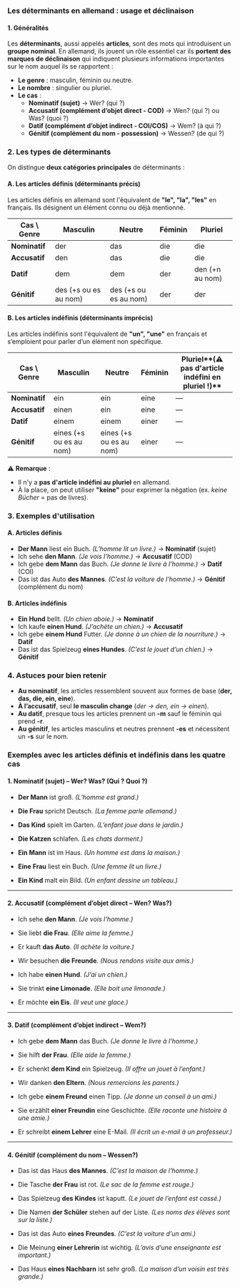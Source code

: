 ### **Les déterminants en allemand : usage et déclinaison**

#### **1. Généralités**

Les **déterminants**, aussi appelés **articles**, sont des mots qui introduisent un **groupe nominal**. En allemand, ils jouent un rôle essentiel car ils **portent des marques de déclinaison** qui indiquent plusieurs informations importantes sur le nom auquel ils se rapportent :

- **Le genre** : masculin, féminin ou neutre.
- **Le nombre** : singulier ou pluriel.
- **Le cas** :
    - **Nominatif (sujet)** → Wer? (qui ?)
    - **Accusatif (complément d’objet direct - COD)** → Wen? (qui ?) ou Was? (quoi ?)
    - **Datif (complément d’objet indirect - COI/COS)** → Wem? (à qui ?)
    - **Génitif (complément du nom - possession)** → Wessen? (de qui ?)

### **2. Les types de déterminants**

On distingue **deux catégories principales** de déterminants :

#### **A. Les articles définis (déterminants précis)**

Les articles définis en allemand sont l'équivalent de **"le", "la", "les"** en français. Ils désignent un élément connu ou déjà mentionné.

| Cas \ Genre   | Masculin              | Neutre                | Féminin | Pluriel         |
| ------------- | --------------------- | --------------------- | ------- | --------------- |
| **Nominatif** | der                   | das                   | die     | die             |
| **Accusatif** | den                   | das                   | die     | die             |
| **Datif**     | dem                   | dem                   | der     | den (+n au nom) |
| **Génitif**   | des (+s ou es au nom) | des (+s ou es au nom) | der     | der             |

#### **B. Les articles indéfinis (déterminants imprécis)**

Les articles indéfinis sont l'équivalent de **"un", "une"** en français et s’emploient pour parler d’un élément non spécifique.

|Cas \ Genre|Masculin|Neutre|Féminin|Pluriel**(⚠ pas d'article indéfini en pluriel !)**|
|---|---|---|---|---|
|**Nominatif**|ein|ein|eine|—|
|**Accusatif**|einen|ein|eine|—|
|**Datif**|einem|einem|einer|—|
|**Génitif**|eines (+s ou es au nom)|eines (+s ou es au nom)|einer|—|

⚠ **Remarque** :

- Il n'y a **pas d'article indéfini au pluriel** en allemand.
- À la place, on peut utiliser **"keine"** pour exprimer la négation (ex. _keine Bücher_ = pas de livres).

### **3. Exemples d'utilisation**

#### **A. Articles définis**

- **Der Mann** liest ein Buch. _(L’homme lit un livre.)_ → **Nominatif** (sujet)
- Ich sehe **den Mann**. _(Je vois l’homme.)_ → **Accusatif** (COD)
- Ich gebe **dem Mann** das Buch. _(Je donne le livre à l’homme.)_ → **Datif** (COI)
- Das ist das Auto **des Mannes**. _(C’est la voiture de l’homme.)_ → **Génitif** (complément du nom)

#### **B. Articles indéfinis**

- **Ein Hund** bellt. _(Un chien aboie.)_ → **Nominatif**
- Ich kaufe **einen Hund**. _(J’achète un chien.)_ → **Accusatif**
- Ich gebe **einem Hund** Futter. _(Je donne à un chien de la nourriture.)_ → **Datif**
- Das ist das Spielzeug **eines Hundes**. _(C’est le jouet d’un chien.)_ → **Génitif**

### **4. Astuces pour bien retenir**

- **Au nominatif**, les articles ressemblent souvent aux formes de base (**der, das, die, ein, eine**).
- **À l’accusatif**, seul **le masculin change** (_der → den, ein → einen_).
- **Au datif**, presque tous les articles prennent un **-m** sauf le féminin qui prend **-r**.
- **Au génitif**, les articles masculins et neutres prennent **-es** et nécessitent un **-s** sur le nom.

### **Exemples avec les articles définis et indéfinis dans les quatre cas**

#### **1. Nominatif (sujet) – Wer? Was? (Qui ? Quoi ?)**

- **Der Mann** ist groß. _(L’homme est grand.)_
    
- **Die Frau** spricht Deutsch. _(La femme parle allemand.)_
    
- **Das Kind** spielt im Garten. _(L’enfant joue dans le jardin.)_
    
- **Die Katzen** schlafen. _(Les chats dorment.)_
    
- **Ein Mann** ist im Haus. _(Un homme est dans la maison.)_
    
- **Eine Frau** liest ein Buch. _(Une femme lit un livre.)_
    
- **Ein Kind** malt ein Bild. _(Un enfant dessine un tableau.)_
    

---

#### **2. Accusatif (complément d’objet direct – Wen? Was?)**

- Ich sehe **den Mann**. _(Je vois l’homme.)_
    
- Sie liebt **die Frau**. _(Elle aime la femme.)_
    
- Er kauft **das Auto**. _(Il achète la voiture.)_
    
- Wir besuchen **die Freunde**. _(Nous rendons visite aux amis.)_
    
- Ich habe **einen Hund**. _(J’ai un chien.)_
    
- Sie trinkt **eine Limonade**. _(Elle boit une limonade.)_
    
- Er möchte **ein Eis**. _(Il veut une glace.)_
    

---

#### **3. Datif (complément d’objet indirect – Wem?)**

- Ich gebe **dem Mann** das Buch. _(Je donne le livre à l’homme.)_
    
- Sie hilft **der Frau**. _(Elle aide la femme.)_
    
- Er schenkt **dem Kind** ein Spielzeug. _(Il offre un jouet à l’enfant.)_
    
- Wir danken **den Eltern**. _(Nous remercions les parents.)_
    
- Ich gebe **einem Freund** einen Tipp. _(Je donne un conseil à un ami.)_
    
- Sie erzählt **einer Freundin** eine Geschichte. _(Elle raconte une histoire à une amie.)_
    
- Er schreibt **einem Lehrer** eine E-Mail. _(Il écrit un e-mail à un professeur.)_
    

---

#### **4. Génitif (complément du nom – Wessen?)**

- Das ist das Haus **des Mannes**. _(C’est la maison de l’homme.)_
    
- Die Tasche **der Frau** ist rot. _(Le sac de la femme est rouge.)_
    
- Das Spielzeug **des Kindes** ist kaputt. _(Le jouet de l’enfant est cassé.)_
    
- Die Namen **der Schüler** stehen auf der Liste. _(Les noms des élèves sont sur la liste.)_
    
- Das ist das Auto **eines Freundes**. _(C’est la voiture d’un ami.)_
    
- Die Meinung **einer Lehrerin** ist wichtig. _(L’avis d’une enseignante est important.)_
    
- Das Haus **eines Nachbarn** ist sehr groß. _(La maison d’un voisin est très grande.)_

